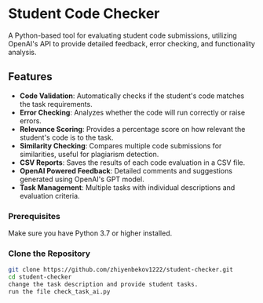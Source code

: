 # Student Code Checker 

A Python-based tool for evaluating student code submissions, utilizing OpenAI's API to provide detailed feedback, error checking, and functionality analysis.

## Features 

- **Code Validation**: Automatically checks if the student's code matches the task requirements.
- **Error Checking**: Analyzes whether the code will run correctly or raise errors.
- **Relevance Scoring**: Provides a percentage score on how relevant the student's code is to the task.
- **Similarity Checking**: Compares multiple code submissions for similarities, useful for plagiarism detection.
- **CSV Reports**: Saves the results of each code evaluation in a CSV file.
- **OpenAI Powered Feedback**: Detailed comments and suggestions generated using OpenAI's GPT model.
- **Task Management**: Multiple tasks with individual descriptions and evaluation criteria.

### Prerequisites

Make sure you have Python 3.7 or higher installed.

### Clone the Repository

```bash
git clone https://github.com/zhiyenbekov1222/student-checker.git
cd student-checker
change the task description and provide student tasks.
run the file check_task_ai.py
